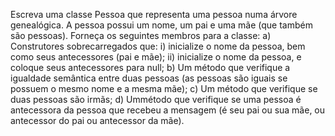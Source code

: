 Escreva uma classe Pessoa que representa uma pessoa numa árvore
 genealógica. A pessoa possui um nome, um pai e uma mãe (que também são
 pessoas). Forneça os seguintes membros para a classe:
 a) Construtores sobrecarregados que:
 i) inicialize o nome da pessoa, bem como seus antecessores (pai e mãe);
 ii) inicialize o nome da pessoa, e coloque seus antecessores para null;
 b) Um método que verifique a igualdade semântica entre duas pessoas (as pessoas
 são iguais se possuem o mesmo nome e a mesma mãe);
 c) Um método que verifique se duas pessoas são irmãs;
 d) Ummétodo que verifique se uma pessoa é antecessora da pessoa que recebeu a
 mensagem (é seu pai ou sua mãe, ou antecessor do pai ou antecessor da mãe).